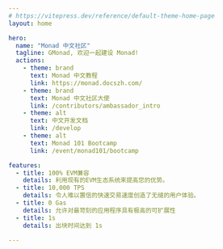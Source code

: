 ```yaml
---
# https://vitepress.dev/reference/default-theme-home-page
layout: home

hero:
  name: "Monad 中文社区"
  tagline: GMonad, 欢迎一起建设 Monad!	
  actions:
    - theme: brand
      text: Monad 中文教程
      link: https://monad.docszh.com/
    - theme: brand
      text: Monad 中文社区大使
      link: /contributors/ambassador_intro
    - theme: alt
      text: 中文开发文档
      link: /develop
    - theme: alt
      text: Monad 101 Bootcamp
      link: /event/monad101/bootcamp

features:
  - title: 100% EVM兼容
    details: 利用现有的EVM生态系统来提高您的优势。
  - title: 10,000 TPS
    details: 令人难以置信的快速交易速度创造了无缝的用户体验。
  - title: 0 Gas
    details: 允许对最苛刻的应用程序具有极高的可扩展性  
  - title: 1s
    details: 出块时间达到 1s

---
```



